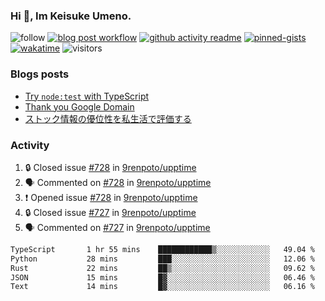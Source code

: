 ### Hi 👋, Im Keisuke Umeno.

<!--
**9renpoto/9renpoto** is a ✨ _special_ ✨ repository because its `README.md` (this file) appears on your GitHub profile.

Here are some ideas to get you started:

- 🔭 I’m currently working on ...
- 🌱 I’m currently learning ...
- 👯 I’m looking to collaborate on ...
- 🤔 I’m looking for help with ...
- 💬 Ask me about ...
- 📫 How to reach me: ...
- 😄 Pronouns: ...
- ⚡ Fun fact: ...
-->

![follow](https://img.shields.io/github/followers/9renpoto?label=Follow&style=social)
[![blog post workflow](https://github.com/9renpoto/9renpoto/actions/workflows/blog.yml/badge.svg)](https://github.com/9renpoto/9renpoto/actions/workflows/blog.yml)
[![github activity readme](https://github.com/9renpoto/9renpoto/actions/workflows/activity.yml/badge.svg)](https://github.com/9renpoto/9renpoto/actions/workflows/activity.yml)
[![pinned-gists](https://github.com/9renpoto/9renpoto/actions/workflows/pin-gist.yml/badge.svg)](https://github.com/9renpoto/9renpoto/actions/workflows/pin-gist.yml)
[![wakatime](https://github.com/9renpoto/9renpoto/actions/workflows/waka-readme-status.yml/badge.svg)](https://github.com/9renpoto/9renpoto/actions/workflows/waka-readme-status.yml)
![visitors](https://komarev.com/ghpvc/?username=9renpoto&label=Profile%20views&color=0e75b6&style=flat)

### Blogs posts

<!-- BLOG-POST-LIST:START -->
- [Try `node:test` with TypeScript](https://9renpoto.win/entry/2023/07/23/node-test-runner)
- [Thank you Google Domain](https://9renpoto.win/entry/2023/07/08/new-domain)
- [ストック情報の優位性を私生活で評価する](https://9renpoto.win/entry/2023/05/28/stock)
<!-- BLOG-POST-LIST:END -->

### Activity

<!--START_SECTION:activity-->
1. 🔒 Closed issue [#728](https://github.com/9renpoto/upptime/issues/728) in [9renpoto/upptime](https://github.com/9renpoto/upptime)
2. 🗣 Commented on [#728](https://github.com/9renpoto/upptime/issues/728#issuecomment-1689674451) in [9renpoto/upptime](https://github.com/9renpoto/upptime)
3. ❗ Opened issue [#728](https://github.com/9renpoto/upptime/issues/728) in [9renpoto/upptime](https://github.com/9renpoto/upptime)
4. 🔒 Closed issue [#727](https://github.com/9renpoto/upptime/issues/727) in [9renpoto/upptime](https://github.com/9renpoto/upptime)
5. 🗣 Commented on [#727](https://github.com/9renpoto/upptime/issues/727#issuecomment-1689291509) in [9renpoto/upptime](https://github.com/9renpoto/upptime)
<!--END_SECTION:activity-->

<!--START_SECTION:waka-->

```txt
TypeScript       1 hr 55 mins    ████████████▒░░░░░░░░░░░░   49.04 %
Python           28 mins         ███░░░░░░░░░░░░░░░░░░░░░░   12.06 %
Rust             22 mins         ██▒░░░░░░░░░░░░░░░░░░░░░░   09.62 %
JSON             15 mins         █▓░░░░░░░░░░░░░░░░░░░░░░░   06.46 %
Text             14 mins         █▓░░░░░░░░░░░░░░░░░░░░░░░   06.16 %
```

<!--END_SECTION:waka-->

